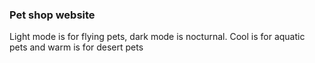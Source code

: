 ### Pet shop website

Light mode is for flying pets, dark mode is nocturnal. Cool is for aquatic pets and warm is for desert pets
